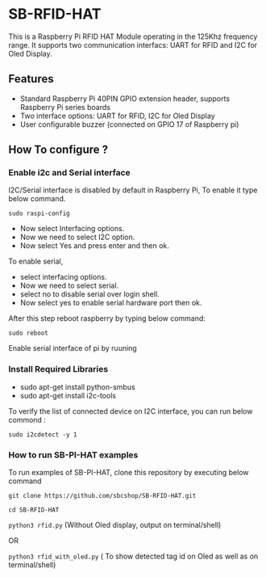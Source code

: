 # SB-RFID-HAT
This is a Raspberry Pi RFID HAT Module operating in the 125Khz frequency range. It supports two communication interfacs: UART for RFID and I2C for Oled Display.

## Features

* Standard Raspberry Pi 40PIN GPIO extension header, supports Raspberry Pi series boards
* Two interface options: UART for RFID, I2C for Oled Display
* User configurable buzzer (connected on GPIO 17 of Raspberry pi)

## How To configure ? 

### Enable i2c and Serial interface

I2C/Serial interface is disabled by default in Raspberry Pi, To enable it type below command.

``` sudo raspi-config ```

* Now select Interfacing options.
* Now we need to select I2C option.
* Now select Yes and press enter and then ok.

To enable serial,

* select interfacing options.
* Now we need to select serial.
* select no to disable serial over login shell.
* Now select yes to enable serial hardware port then ok.

After this step reboot raspberry by typing below command:

``` sudo reboot ```


Enable serial interface of pi by ruuning

### Install Required Libraries

* sudo apt-get install python-smbus
* sudo apt-get install i2c-tools

To verify the list of connected device on I2C interface, you can run below commond :

``` sudo i2cdetect -y 1 ```

### How to run SB-PI-HAT examples

To run examples of SB-PI-HAT, clone this repository by executing below command

``` git clone https://github.com/sbcshop/SB-RFID-HAT.git ```

``` cd SB-RFID-HAT ```

``` python3 rfid.py ``` (Without Oled display, output on terminal/shell)
     
   OR
     
``` python3 rfid_with_oled.py ``` ( To show detected tag id on Oled as well as on terminal/shell)

